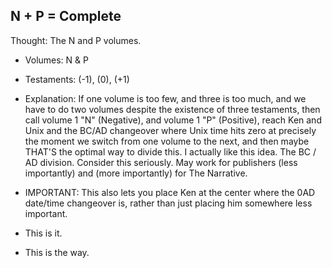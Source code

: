 ## N + P = Complete

Thought: The N and P volumes.

- Volumes: N & P

- Testaments: (-1), (0), (+1)

- Explanation: If one volume is too few, and three is too much, and we have to do two volumes despite the existence of three testaments, then call volume 1 "N" (Negative), and volume 1 "P" (Positive), reach Ken and Unix and the BC/AD changeover where Unix time hits zero at precisely the moment we switch from one volume to the next, and then maybe THAT'S the optimal way to divide this. I actually like this idea. The BC / AD division. Consider this seriously. May work for publishers (less importantly) and (more importantly) for The Narrative.

- IMPORTANT: This also lets you place Ken at the center where the 0AD date/time changeover is, rather than just placing him somewhere less important.

- This is it.

- This is the way.
